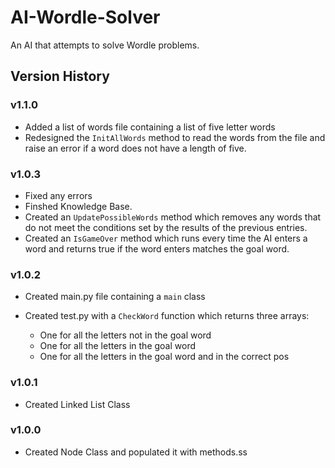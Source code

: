 # AI-Wordle-Solver
An AI that attempts to solve Wordle problems.

## Version History

### v1.1.0

- Added a list of words file containing a list of five letter words
- Redesigned the `InitAllWords` method to read the words from the file and raise an error if a word does not have a length of five.

### v1.0.3

- Fixed any errors
- Finshed Knowledge Base.
- Created an `UpdatePossibleWords` method which removes any words that do not meet the conditions set by the results of the previous entries.
- Created an `IsGameOver` method which runs every time the AI enters a word and returns true if the word enters matches the goal word.

### v1.0.2

- Created main.py file containing a `main` class
- Created test.py with a `CheckWord` function which returns three arrays:
    
    - One for all the letters not in the goal word
    - One for all the letters in the goal word
    - One for all the letters in the goal word and in the correct pos

### v1.0.1

- Created Linked List Class

### v1.0.0

- Created Node Class and populated it with methods.ss